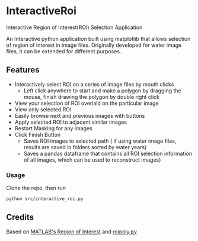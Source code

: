 # InteractiveRoi
Interactive Region of Interest(ROI) Selection Application

An Interactive python application built using matplotlib that allows selection of region of interest in image files. Originally developed for water image files, it can be extended for different purposes.

## Features
- Interactively select ROI on a series of image files by mouth clicks
  - Left click anywhere to start and make a polygon by dragging the mouse, finish drawing the polygon by double right click
- View your selection of ROI overlaid on the particular image
- View only selected ROI
- Easily browse next and previous images with buttons
- Apply selected ROI to adjacent similar images
- Restart Masking for any images
- Click Finish Button
  - Saves ROI images to selected path ( if using water image files, results are saved in folders sorted by water years)
  - Saves a pandas dataframe that contains all ROI selection information of all images, which can be used to reconstruct images)

### Usage
Clone the repo, then run 
```Bash
python src/interactive_roi.py
```


## Credits
Based on [MATLAB's Region of Interest](https://www.mathworks.com/help/images/ref/roipoly.html) and [roipoly.py](https://github.com/jdoepfert/roipoly.py)
